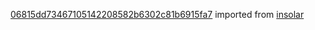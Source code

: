 [06815dd73467105142208582b6302c81b6915fa7](https://github.com/insolar/insolar/commit/06815dd73467105142208582b6302c81b6915fa7) imported from [insolar](https://github.com/insolar/insolar)
